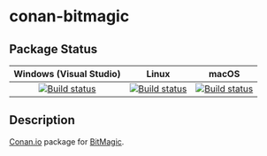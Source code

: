 # conan-bitmagic

## Package Status

| Windows (Visual Studio) | Linux | macOS |
|:-----------------------:|:-----:|:-----:|
|[![Build status](https://github.com/SpaceIm/conan-bitmagic/workflows/.github/workflows/windows.yml/badge.svg?branch=testing%2F7.4.0)](https://github.com/SpaceIm/conan-bitmagic/actions/workflows/windows.yml?query=branch%3Atesting%2F7.4.0)|[![Build status](https://github.com/SpaceIm/conan-bitmagic/workflows/.github/workflows/linux.yml/badge.svg?branch=testing%2F7.4.0)](https://github.com/SpaceIm/conan-bitmagic/actions/workflows/linux.yml?query=branch%3Atesting%2F7.4.0)|[![Build status](https://github.com/SpaceIm/conan-bitmagic/workflows/.github/workflows/macos.yml/badge.svg?branch=testing%2F7.4.0)](https://github.com/SpaceIm/conan-bitmagic/actions/workflows/macos.yml?query=branch%3Atesting%2F7.4.0)|

## Description

[Conan.io](https://conan.io) package for [BitMagic](http://bitmagic.io).
